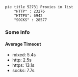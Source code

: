 
```mermaid
pie title 52731 Proxies in list
    "HTTP" : 23276
    "HTTPS": 6942
    "SOCKS" : 28577
```

### Some Info
#### Average Timeout

- mixed: 5.4s
- http: 2.5s
- https: 13.1s
- socks: 7.7s